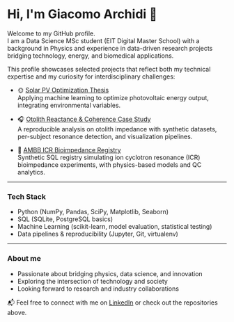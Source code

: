 # Hi, I'm Giacomo Archidi 👋

Welcome to my GitHub profile.  
I am a Data Science MSc student (EIT Digital Master School) with a background in Physics and experience in data-driven research projects bridging technology, energy, and biomedical applications.  

This profile showcases selected projects that reflect both my technical expertise and my curiosity for interdisciplinary challenges:

- 🌞 [Solar PV Optimization Thesis](https://github.com/giacomoarchidi/solar-pv-optimization-thesis)  
  Applying machine learning to optimize photovoltaic energy output, integrating environmental variables.

- 🎧 [Otolith Reactance & Coherence Case Study](https://github.com/giacomoarchidi/otolith-reactance-coherence-case-study)  
  A reproducible analysis on otolith impedance with synthetic datasets, per-subject resonance detection, and visualization pipelines.

- 🧪 [AMBB ICR Bioimpedance Registry](https://github.com/giacomoarchidi/ambb-icr-bioimpedance-registry)  
  Synthetic SQL registry simulating ion cyclotron resonance (ICR) bioimpedance experiments, with physics-based models and QC analytics.

---

### Tech Stack
- Python (NumPy, Pandas, SciPy, Matplotlib, Seaborn)  
- SQL (SQLite, PostgreSQL basics)  
- Machine Learning (scikit-learn, model evaluation, statistical testing)  
- Data pipelines & reproducibility (Jupyter, Git, virtualenv)

---

### About me
- Passionate about bridging physics, data science, and innovation  
- Exploring the intersection of technology and society  
- Looking forward to research and industry collaborations  

📬 Feel free to connect with me on [LinkedIn](https://www.linkedin.com/in/giacomo-archidi) or check out the repositories above.
